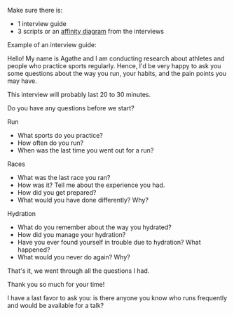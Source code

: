Make sure there is: 

- 1 interview guide
- 3 scripts or an [affinity diagram](https://d2slcw3kip6qmk.cloudfront.net/marketing/blog/2017Q1/affinity-diagram3.png) from the interviews

Example of an interview guide:

Hello! My name is Agathe and I am conducting research about athletes and people who practice sports regularly. Hence, I'd be very happy to ask you some questions about the way you run, your habits, and the pain points you may have. 

This interview will probably last 20 to 30 minutes. 

Do you have any questions before we start? 

Run

- What sports do you practice?
- How often do you run?
- When was the last time you went out for a run?

Races

- What was the last race you ran?
- How was it? Tell me about the experience you had.
- How did you get prepared?
- What would you have done differently? Why?

Hydration

- What do you remember about the way you hydrated?
- How did you manage your hydration?
- Have you ever found yourself in trouble due to hydration? What happened?
- What would you never do again? Why?

That's it, we went through all the questions I had. 

Thank you so much for your time!

I have a last favor to ask you: is there anyone you know who runs frequently and would be available for a talk?